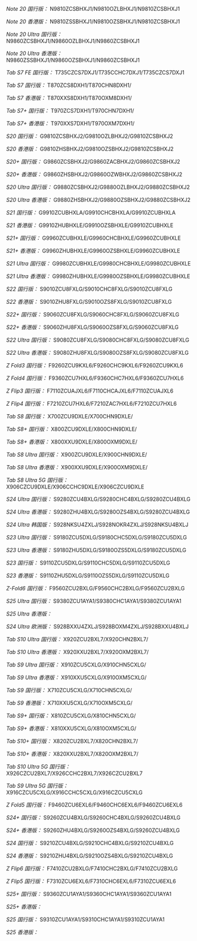*Note 20 国行版：*
N9810ZCSBHXJ1/N9810OZLBHXJ1/N9810ZCSBHXJ1

*Note 20 香港版：*
N9810ZSSBHXJ1/N9810OZSBHXJ1/N9810ZCSBHXJ1

*Note 20 Ultra 国行版：*
N9860ZCSBHXJ1/N9860OZLBHXJ1/N9860ZCSBHXJ1

*Note 20 Ultra 香港版：*
N9860ZSSBHXJ1/N9860OZSBHXJ1/N9860ZCSBHXJ1

*Tab S7 FE 国行版：*
T735CZCS7DXJ1/T735CCHC7DXJ1/T735CZCS7DXJ1

*Tab S7 国行版：*
T870ZCS8DXH1/T870CHN8DXH1/

*Tab S7 香港版：*
T870XXS8DXH1/T870OXM8DXH1/

*Tab S7+ 国行版：*
T970ZCS7DXH1/T970CHN7DXH1/

*Tab S7+ 香港版：*
T970XXS7DXH1/T970OXM7DXH1/

*S20 国行版：*
G9810ZCSBHXJ2/G9810OZLBHXJ2/G9810ZCSBHXJ2

*S20 香港版：*
G9810ZHSBHXJ2/G9810OZSBHXJ2/G9810ZCSBHXJ2

*S20+ 国行版：*
G9860ZCSBHXJ2/G9860ZACBHXJ2/G9860ZCSBHXJ2

*S20+ 香港版：*
G9860ZHSBHXJ2/G9860OZWBHXJ2/G9860ZCSBHXJ2

*S20 Ultra 国行版：*
G9880ZCSBHXJ2/G9880OZLBHXJ2/G9880ZCSBHXJ2

*S20 Ultra 香港版：*
G9880ZHSBHXJ2/G9880OZSBHXJ2/G9880ZCSBHXJ2

*S21 国行版：*
G9910ZCUBHXLA/G9910CHCBHXLA/G9910ZCUBHXLA

*S21 香港版：*
G9910ZHUBHXLE/G9910OZSBHXLE/G9910ZCUBHXLE

*S21+ 国行版：*
G9960ZCUBHXLE/G9960CHCBHXLE/G9960ZCUBHXLE

*S21+ 香港版：*
G9960ZHUBHXLE/G9960OZSBHXLE/G9960ZCUBHXLE

*S21 Ultra 国行版：*
G9980ZCUBHXLE/G9980CHCBHXLE/G9980ZCUBHXLE

*S21 Ultra 香港版：*
G9980ZHUBHXLE/G9980OZSBHXLE/G9980ZCUBHXLE

*S22 国行版：*
S9010ZCU8FXLG/S9010CHC8FXLG/S9010ZCU8FXLG

*S22 香港版：*
S9010ZHU8FXLG/S9010OZS8FXLG/S9010ZCU8FXLG

*S22+ 国行版：*
S9060ZCU8FXLG/S9060CHC8FXLG/S9060ZCU8FXLG

*S22+ 香港版：*
S9060ZHU8FXLG/S9060OZS8FXLG/S9060ZCU8FXLG

*S22 Ultra 国行版：*
S9080ZCU8FXLG/S9080CHC8FXLG/S9080ZCU8FXLG

*S22 Ultra 香港版：*
S9080ZHU8FXLG/S9080OZS8FXLG/S9080ZCU8FXLG

*Z Fold3 国行版：*
F9260ZCU9KXL6/F9260CHC9KXL6/F9260ZCU9KXL6

*Z Fold4 国行版：*
F9360ZCU7HXL6/F9360CHC7HXL6/F9360ZCU7HXL6

*Z Flip3 国行版：*
F7110ZCUAJXL6/F7110CHCAJXL6/F7110ZCUAJXL6

*Z Flip4 国行版：*
F7210ZCU7HXL6/F7210ZAC7HXL6/F7210ZCU7HXL6

*Tab S8 国行版：*
X700ZCU9DXLE/X700CHN9DXLE/

*Tab S8+ 国行版：*
X800ZCU9DXLE/X800CHN9DXLE/

*Tab S8+ 香港版：*
X800XXU9DXLE/X800OXM9DXLE/

*Tab S8 Ultra 国行版：*
X900ZCU9DXLE/X900CHN9DXLE/

*Tab S8 Ultra 香港版：*
X900XXU9DXLE/X900OXM9DXLE/

*Tab S8 Ultra 5G 国行版：*
X906CZCU9DXLE/X906CCHC9DXLE/X906CZCU9DXLE

*S24 Ultra 国行版：*
S9280ZCU4BXLG/S9280CHC4BXLG/S9280ZCU4BXLG

*S24 Ultra 香港版：*
S9280ZHU4BXLG/S9280OZS4BXLG/S9280ZCU4BXLG

*S24 Ultra 韩国版：*
S928NKSU4ZXLJ/S928NOKR4ZXLJ/S928NKSU4BXLJ

*S23 Ultra 国行版：*
S9180ZCU5DXLG/S9180CHC5DXLG/S9180ZCU5DXLG

*S23 Ultra 香港版：*
S9180ZHU5DXLG/S9180OZS5DXLG/S9180ZCU5DXLG

*S23 国行版：*
S9110ZCU5DXLG/S9110CHC5DXLG/S9110ZCU5DXLG

*S23 香港版：*
S9110ZHU5DXLG/S9110OZS5DXLG/S9110ZCU5DXLG

*Z-Fold6 国行版：*
F9560ZCU2BXLG/F9560CHC2BXLG/F9560ZCU2BXLG

*S25 Ultra 国行版：*
S9380ZCU1AYA1/S9380CHC1AYA1/S9380ZCU1AYA1

*S25 Ultra 香港版：*


*S24 Ultra 欧洲版：*
S928BXXU4ZXLJ/S928BOXM4ZXLJ/S928BXXU4BXLJ

*Tab S10 Ultra 国行版：*
X920ZCU2BXL7/X920CHN2BXL7/

*Tab S10 Ultra 香港版：*
X920XXU2BXL7/X920OXM2BXL7/

*Tab S9 Ultra 国行版：*
X910ZCU5CXLG/X910CHN5CXLG/

*Tab S9 Ultra 香港版：*
X910XXU5CXLG/X910OXM5CXLG/

*Tab S9  国行版：*
X710ZCU5CXLG/X710CHN5CXLG/

*Tab S9  香港版：*
X710XXU5CXLG/X710OXM5CXLG/

*Tab S9+ 国行版：*
X810ZCU5CXLG/X810CHN5CXLG/

*Tab S9+ 香港版：*
X810XXU5CXLG/X810OXM5CXLG/

*Tab S10+ 国行版：*
X820ZCU2BXL7/X820CHN2BXL7/

*Tab S10+ 香港版：*
X820XXU2BXL7/X820OXM2BXL7/

*Tab S10 Ultra 5G 国行版：*
X926CZCU2BXL7/X926CCHC2BXL7/X926CZCU2BXL7

*Tab S9 Ultra 5G 国行版：*
X916CZCU5CXLG/X916CCHC5CXLG/X916CZCU5CXLG

*Z Fold5 国行版：*
F9460ZCU6EXL6/F9460CHC6EXL6/F9460ZCU6EXL6

*S24+ 国行版：*
S9260ZCU4BXLG/S9260CHC4BXLG/S9260ZCU4BXLG

*S24+ 香港版：*
S9260ZHU4BXLG/S9260OZS4BXLG/S9260ZCU4BXLG

*S24 国行版：*
S9210ZCU4BXLG/S9210CHC4BXLG/S9210ZCU4BXLG

*S24 香港版：*
S9210ZHU4BXLG/S9210OZS4BXLG/S9210ZCU4BXLG

*Z Flip6 国行版：*
F7410ZCU2BXLG/F7410CHC2BXLG/F7410ZCU2BXLG

*Z Flip5 国行版：*
F7310ZCU6EXL6/F7310CHC6EXL6/F7310ZCU6EXL6

*S25+ 国行版：*
S9360ZCU1AYA1/S9360CHC1AYA1/S9360ZCU1AYA1

*S25+ 香港版：*


*S25 国行版：*
S9310ZCU1AYA1/S9310CHC1AYA1/S9310ZCU1AYA1

*S25 香港版：*


